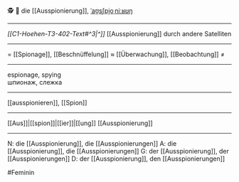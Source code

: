 🕵️ 🔴 die [[Ausspionierung]], [ˈaʊ̯sʃpi̯oˌniːʁʊŋ](https://youglish.com/pronounce/Ausspionierung/german)

---
*[[C1-Hoehen-T3-402-Text#^3|^]]* [[Ausspionierung]] durch andere Satelliten

---
= [[Spionage]], [[Beschnüffelung]]
≈ [[Überwachung]], [[Beobachtung]]
≠

---
espionage, spying  
шпионаж, слежка

---
[[ausspionieren]], [[Spion]]

---
[[Aus]]|[[spion]]|[[ier]]|[[ung]]
[[Ausspionierung]]


---
N: die [[Ausspionierung]], die [[Ausspionierungen]]
A: die [[Ausspionierung]], die [[Ausspionierungen]]
G: der [[Ausspionierung]], der [[Ausspionierungen]]
D: der [[Ausspionierung]], den [[Ausspionierungen]]

#Feminin 